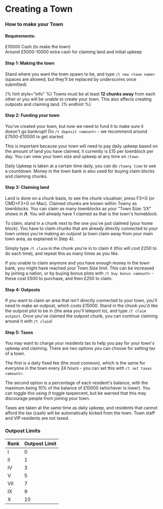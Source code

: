 # Creating a Town

### How to make your Town

#### **Requirements:**

£10000 Cash (to make the town)\
Around £5000-10000 extra cash for claiming land and initial upkeep

#### **Step 1: Making the town**

Stand where you want the town spawn to be, and type `/t new <town name>` (spaces are allowed, but they'll be replaced by underscores once submitted)

{% hint style="info" %}
Towns must be at least **12 chunks away** from each other or you will be unable to create your town. This also affects creating outposts and claiming land.
{% endhint %}

#### **Step 2: Funding your town**

You've created your town, but now we need to fund it to make sure it doesn't go bankrupt! Do `/t deposit <amount>` - we recommend around £7500-£10000 to get started.&#x20;

This is important because your town will need to pay daily upkeep based on the amount of land you have claimed, it currently is £15 per townblock per day. You can view your town size and upkeep at any time on `/town`.

Daily Upkeep is taken at a certain time daily, you can do `/towny time` to see a countdown. Money in the town bank is also used for buying claim blocks and claiming chunks.&#x20;

#### **Step 3: Claiming land**

Land is done on a chunk basis, to see the chunk visualiser, press F3+G (or CMD+F3+G on Mac). Claimed chunks are known within Towny as townblocks. You can claim as many townblocks as your "Town Size: 1/X" shows in **/t**. You will already have 1 claimed as that is the town's homeblock.

To claim, stand in a chunk next to the one you've just claimed (your home block). You have to claim chunks that are already directly connected to your town unless you're making an outpost (a town claim away from your main town area, as explained in Step 4).

Simply type `/t claim` in the chunk you're in to claim it (this will cost £250 to do each time), and repeat this as many times as you like.

If you unable to claim anymore and you have enough money in the town bank, you might have reached your Town Size limit. This can be increased by joining a nation, or by buying bonus plots with `/t buy bonus <amount>` - these cost £500 to purchase, and then £250 to claim.

#### **Step 4: Outposts**

If you want to claim an area that isn't directly connected to your town, you'll need to make an outpost, which costs £15000. Stand in the chunk you'd like the outpost plot to be in (the area you'll teleport to), and type `/t claim outpost`. Once you've claimed the outpost chunk, you can continue claiming around it with `/t claim`!

#### **Step 5: Taxes**

You may want to charge your residents tax to help you pay for your town's upkeep and claiming. There are two options you can choose for setting tax of a town.&#x20;

The first is a daily fixed fee (the most common), which is the same for everyone in the town every 24 hours - you can set this with `/t set taxes <amount>`.&#x20;

The second option is a percentage of each resident's balance, with the maximum being 10% of the balance of £10000 (whichever is lower). You can toggle this using /t toggle taxpercent, but be warned that this may discourage people from joining your town.&#x20;

Taxes are taken at the same time as daily upkeep, and residents that cannot afford the tax (cash) will be automatically kicked from the town. Town staff and VIP residents are not taxed.

### Outpost Limits

| Rank | Outpost Limit |
| ---- | ------------- |
| I    | 0             |
| II   | 1             |
| IV   | 3             |
| V    | 5             |
| VII  | 7             |
| IX   | 9             |
| X    | 10            |
